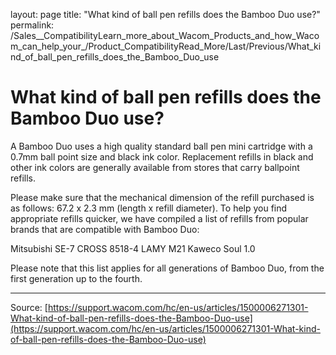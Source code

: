 layout: page
title: "What kind of ball pen refills does the Bamboo Duo use?"
permalink: /Sales__CompatibilityLearn_more_about_Wacom_Products_and_how_Wacom_can_help_your_/Product_CompatibilityRead_More/Last/Previous/What_kind_of_ball_pen_refills_does_the_Bamboo_Duo_use

# What kind of ball pen refills does the Bamboo Duo use?

A Bamboo Duo uses a high quality standard ball pen mini cartridge with a 0.7mm ball point size and black ink color. Replacement refills in black and other ink colors are generally available from stores that carry ballpoint refills.


Please make sure that the mechanical dimension of the refill purchased is as follows: 67.2 x 2.3 mm (length x refill diameter). To help you find appropriate refills quicker, we have compiled a list of refills from popular brands that are compatible with Bamboo Duo:

Mitsubishi SE-7
CROSS 8518-4
LAMY M21
Kaweco Soul 1.0



Please note that this list applies for all generations of Bamboo Duo, from the first generation up to the fourth.

---
Source: [https://support.wacom.com/hc/en-us/articles/1500006271301-What-kind-of-ball-pen-refills-does-the-Bamboo-Duo-use](https://support.wacom.com/hc/en-us/articles/1500006271301-What-kind-of-ball-pen-refills-does-the-Bamboo-Duo-use)
